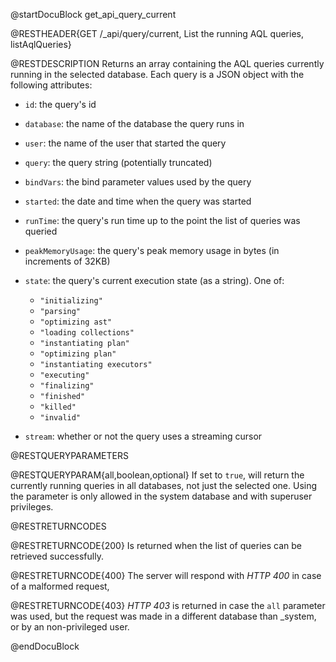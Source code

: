 
@startDocuBlock get_api_query_current

@RESTHEADER{GET /_api/query/current, List the running AQL queries, listAqlQueries}

@RESTDESCRIPTION
Returns an array containing the AQL queries currently running in the selected
database. Each query is a JSON object with the following attributes:

- `id`: the query's id

- `database`: the name of the database the query runs in

- `user`: the name of the user that started the query

- `query`: the query string (potentially truncated)

- `bindVars`: the bind parameter values used by the query

- `started`: the date and time when the query was started

- `runTime`: the query's run time up to the point the list of queries was
  queried

- `peakMemoryUsage`: the query's peak memory usage in bytes (in increments of 32KB)

- `state`: the query's current execution state (as a string). One of:
  - `"initializing"`
  - `"parsing"`
  - `"optimizing ast"`
  - `"loading collections"`
  - `"instantiating plan"`
  - `"optimizing plan"`
  - `"instantiating executors"`
  - `"executing"`
  - `"finalizing"`
  - `"finished"`
  - `"killed"`
  - `"invalid"`

- `stream`: whether or not the query uses a streaming cursor

@RESTQUERYPARAMETERS

@RESTQUERYPARAM{all,boolean,optional}
If set to `true`, will return the currently running queries in all databases,
not just the selected one.
Using the parameter is only allowed in the system database and with superuser
privileges.

@RESTRETURNCODES

@RESTRETURNCODE{200}
Is returned when the list of queries can be retrieved successfully.

@RESTRETURNCODE{400}
The server will respond with *HTTP 400* in case of a malformed request,

@RESTRETURNCODE{403}
*HTTP 403* is returned in case the `all` parameter was used, but the request
was made in a different database than _system, or by an non-privileged user.

@endDocuBlock
